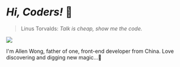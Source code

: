# *Hi, Coders!* 🖖

> Linus Torvalds: *Talk is cheap, show me the code.*

![](https://komarev.com/ghpvc/?username=xiaofuyesnew)

I'm Allen Wong, father of one, front-end developer from China. Love discovering and digging new magic...🧙

<!--
**xiaofuyesnew/xiaofuyesnew** is a ✨ _special_ ✨ repository because its `README.md` (this file) appears on your GitHub profile.

Here are some ideas to get you started:

- 🔭 I’m currently working on ...
- 🌱 I’m currently learning ...
- 👯 I’m looking to collaborate on ...
- 🤔 I’m looking for help with ...
- 💬 Ask me about ...
- 📫 How to reach me: ...
- 😄 Pronouns: ...
- ⚡ Fun fact: ...
-->
